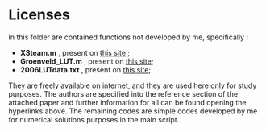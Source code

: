 # Licenses

In this folder are contained functions not developed by me, specifically :

- **XSteam.m** , present on [this site](https://it.mathworks.com/matlabcentral/fileexchange/9817-x-steam-thermodynamic-properties-of-water-and-steam) ;
- **Groenveld_LUT.m** , present on [this site](https://github.com/greenwoodms06/2006_Groeneveld_CriticalHeatFlux_LUT);
- **2006LUTdata.txt** , present on [this site](https://github.com/greenwoodms06/2006_Groeneveld_CriticalHeatFlux_LUT);

They are freely available on internet, and they are used here only for study purposes.
The authors are specified into the reference section of the attached paper and further information for all can be found opening the hyperlinks above.
The remaining codes are simple codes developed by me for numerical solutions purposes in the main script.
